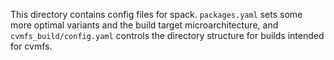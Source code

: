 This directory contains config files for spack. `packages.yaml` sets some more optimal variants and the build target microarchitecture, and `cvmfs_build/config.yaml` controls the directory structure for builds intended for cvmfs.
